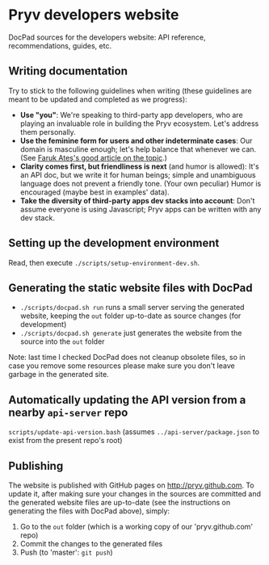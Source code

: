 # Pryv developers website

DocPad sources for the developers website: API reference, recommendations, guides, etc.


## Writing documentation

Try to stick to the following guidelines when writing (these guidelines are meant to be updated and completed as we progress):

- **Use "you"**: We're speaking to third-party app developers, who are playing an invaluable role in building the Pryv ecosystem. Let's address them personally.
- **Use the feminine form for users and other indeterminate cases**: Our domain is masculine enough; let's help balance that whenever we can. (See [Faruk Ateş's good article on the topic](http://www.netmagazine.com/features/primer-sexism-tech-industry).)
- **Clarity comes first, but friendliness is next** (and humor is allowed): It's an API doc, but we write it for human beings; simple and unambiguous language does not prevent a friendly tone. (Your own peculiar) Humor is encouraged (maybe best in examples' data).
- **Take the diversity of third-party apps dev stacks into account**: Don't assume everyone is using Javascript; Pryv apps can be written with any dev stack.


## Setting up the development environment

Read, then execute `./scripts/setup-environment-dev.sh`.


## Generating the static website files with DocPad

- `./scripts/docpad.sh run` runs a small server serving the generated website, keeping the `out` folder up-to-date as source changes (for development)
- `./scripts/docpad.sh generate` just generates the website from the source into the `out` folder

Note: last time I checked DocPad does not cleanup obsolete files, so in case you remove some resources please make sure you don't leave garbage in the generated site.


## Automatically updating the API version from a nearby `api-server` repo

`scripts/update-api-version.bash` (assumes `../api-server/package.json` to exist from the present repo's root)


## Publishing

The website is published with GitHub pages on <http://pryv.github.com>. To update it, after making sure your changes in the sources are committed and the generated website files are up-to-date (see the instructions on generating the files with DocPad above), simply:

1. Go to the `out` folder (which is a working copy of our 'pryv.github.com' repo)
2. Commit the changes to the generated files
3. Push (to 'master': `git push`)
